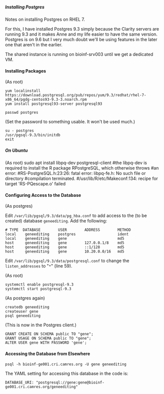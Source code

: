 ##### Installing Postgres

Notes on installing Postgres on RHEL 7.

For this, I have installed Postgres 9.3 simply because the Clarity servers are running 9.3 and it makes Anne and my life easier to have the same version. Postgres is on 9.6 but I very much doubt we'll be using features in the later one that aren't in the earlier.

The shared instance is running on bioinf-srv003 until we get a dedicated VM.


#### Installing Packages

(As root)

    yum localinstall https://download.postgresql.org/pub/repos/yum/9.3/redhat/rhel-7-x86_64/pgdg-centos93-9.3-3.noarch.rpm
    yum install postgresql93-server postgresql93

    passwd postgres

(Set the password to something usable. It won't be used much.)

    su - postgres
    /usr/pgsql-9.3/bin/initdb
    exit
    
##### On Ubuntu
(As root)
sudo apt install libpq-dev postgresql-client #the libpq-dev is required to install the R package RPostgreSQL, which otherwise throws
                                             #an error:
                                               #RS-PostgreSQL.h:23:26: fatal error: libpq-fe.h: No such file or directory
                                               #compilation terminated.
                                               #/usr/lib/R/etc/Makeconf:134: recipe for target 'RS-PQescape.o' failed


#### Configuring Access to the Database

(As postgres)

Edit `/var/lib/pgsql/9.3/data/pg_hba.conf` to add access to the (to be created) database `geneediting`. Add the following:

    # TYPE  DATABASE        USER        ADDRESS        METHOD
    local    geneediting    postgres                   ident
    local    geneediting    gene                       md5
    host     geneediting    gene        127.0.0.1/8    md5
    host     geneediting    gene        ::1/128        md5
    host     geneediting    gene        10.20.0.0/16   md5

Edit `/var/lib/pgsql/9.3/data/postgresql.conf` to change the `listen_addresses` to "`*`" (line 59).

(As root)

    systemctl enable postgresql-9.3
    systemctl start postgresql-9.3

(As postgres again)

    createdb geneediting
    createuser gene
    psql geneediting

(This is now in the Postgres client.)

    GRANT CREATE ON SCHEMA public TO "gene";
    GRANT USAGE ON SCHEMA public TO "gene";
    ALTER USER gene WITH PASSWORD 'gene';


#### Accessing the Database from Elsewhere

    psql -h bioinf-ge001.cri.camres.org -U gene geneediting

The YAML setting for accessing this database in the code is:

    DATABASE_URI: "postgresql://gene:gene@bioinf-ge001.cri.camres.org/geneediting"
